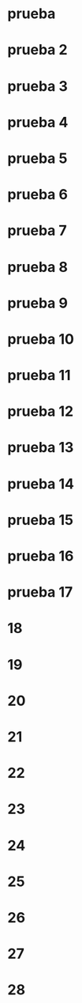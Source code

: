 # prueba
# prueba 2
# prueba 3
# prueba 4
# prueba 5
# prueba 6
# prueba 7
# prueba 8
# prueba 9
# prueba 10
# prueba 11
# prueba 12
# prueba 13
# prueba 14
# prueba 15
# prueba 16
# prueba 17
# 18
# 19
# 20
# 21
# 22
# 23
# 24
# 25
# 26
# 27
# 28
